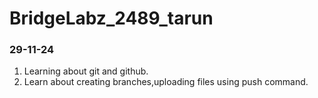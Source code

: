 # BridgeLabz_2489_tarun

### 29-11-24 ###
1. Learning about git and github.
2. Learn about creating branches,uploading files using push command.